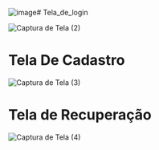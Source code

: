 ![image](https://github.com/Luis-Devv/Tela_de_login/assets/99682236/bbd8fcb3-b952-4f82-8bb7-fa16b320441f)# Tela_de_login

![Captura de Tela (2)](https://github.com/Luis-Devv/Tela_de_login/assets/99682236/b887ee23-1337-4167-ad41-7cebd3ff849d)

# Tela De Cadastro

![Captura de Tela (3)](https://github.com/Luis-Devv/Tela_de_login/assets/99682236/6627f710-df2a-4f89-8e2c-237592c1f245)

# Tela de Recuperação

![Captura de Tela (4)](https://github.com/Luis-Devv/Tela_de_login/assets/99682236/435af123-ae7b-4ec6-9e47-48270e270a6a)

